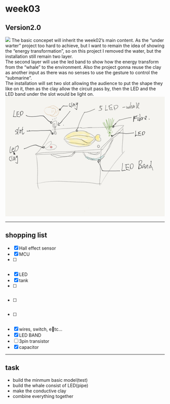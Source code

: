 # week03

## Version2.0
![](week03/version3.0_sketch.png)
The basic concepet will inherit the week02’s main content. As the “under warter” project too hard to achieve, but I want to remain the idea of showing the “energy transformation”, so on this project I removed the water, but the installation still remain two layer. </br>The second layer will use the led band to show how the energy transform from the “whale” to the environment.
Also the project gonna reuse the clay as another input as there was no senses to use the gesture to control the “submarine”.</br> 
The installation will set two slot allowing the audience to put the shape they like on it, then as the clay allow the circuit pass by, then the LED and the LED band under the slot would be light on.</br>
![](pic/Paper._.22.png)
- - - -
## shopping list
- [x] Hall effect sensor
- [x] MCU
- [ ] ~~~gesture detect sensors~~~
- [x] LED
- [x] tank
- [ ] ~~~empty bottle~~~
- [ ] ~~~propeller~~~
- [ ] ~~~water level sensors~~~
- [x] wires, switch, etc…
- [x] LED BAND
- [ ] 3pin transistor
- [x] capacitor
- - - -
## task
- build the minmum basic model(test)
- build the whale consist of LED(pipe)
- make the conductive clay
- combine everything together

